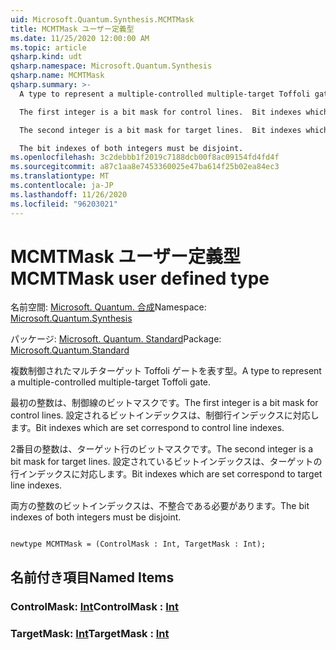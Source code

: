 ```yaml
---
uid: Microsoft.Quantum.Synthesis.MCMTMask
title: MCMTMask ユーザー定義型
ms.date: 11/25/2020 12:00:00 AM
ms.topic: article
qsharp.kind: udt
qsharp.namespace: Microsoft.Quantum.Synthesis
qsharp.name: MCMTMask
qsharp.summary: >-
  A type to represent a multiple-controlled multiple-target Toffoli gate.

  The first integer is a bit mask for control lines.  Bit indexes which are set correspond to control line indexes.

  The second integer is a bit mask for target lines.  Bit indexes which are set correspond to target line indexes.

  The bit indexes of both integers must be disjoint.
ms.openlocfilehash: 3c2debbb1f2019c7188dcb00f8ac09154fd4fd4f
ms.sourcegitcommit: a87c1aa8e7453360025e47ba614f25b02ea84ec3
ms.translationtype: MT
ms.contentlocale: ja-JP
ms.lasthandoff: 11/26/2020
ms.locfileid: "96203021"
---
```

# <a name="mcmtmask-user-defined-type"></a><span data-ttu-id="2002d-102">MCMTMask ユーザー定義型</span><span class="sxs-lookup"><span data-stu-id="2002d-102">MCMTMask user defined type</span></span>

<span data-ttu-id="2002d-103">名前空間: [Microsoft. Quantum. 合成](xref:Microsoft.Quantum.Synthesis)</span><span class="sxs-lookup"><span data-stu-id="2002d-103">Namespace: [Microsoft.Quantum.Synthesis](xref:Microsoft.Quantum.Synthesis)</span></span>

<span data-ttu-id="2002d-104">パッケージ: [Microsoft. Quantum. Standard](https://nuget.org/packages/Microsoft.Quantum.Standard)</span><span class="sxs-lookup"><span data-stu-id="2002d-104">Package: [Microsoft.Quantum.Standard](https://nuget.org/packages/Microsoft.Quantum.Standard)</span></span>


<span data-ttu-id="2002d-105">複数制御されたマルチターゲット Toffoli ゲートを表す型。</span><span class="sxs-lookup"><span data-stu-id="2002d-105">A type to represent a multiple-controlled multiple-target Toffoli gate.</span></span>

<span data-ttu-id="2002d-106">最初の整数は、制御線のビットマスクです。</span><span class="sxs-lookup"><span data-stu-id="2002d-106">The first integer is a bit mask for control lines.</span></span>  <span data-ttu-id="2002d-107">設定されるビットインデックスは、制御行インデックスに対応します。</span><span class="sxs-lookup"><span data-stu-id="2002d-107">Bit indexes which are set correspond to control line indexes.</span></span>

<span data-ttu-id="2002d-108">2番目の整数は、ターゲット行のビットマスクです。</span><span class="sxs-lookup"><span data-stu-id="2002d-108">The second integer is a bit mask for target lines.</span></span>  <span data-ttu-id="2002d-109">設定されているビットインデックスは、ターゲットの行インデックスに対応します。</span><span class="sxs-lookup"><span data-stu-id="2002d-109">Bit indexes which are set correspond to target line indexes.</span></span>

<span data-ttu-id="2002d-110">両方の整数のビットインデックスは、不整合である必要があります。</span><span class="sxs-lookup"><span data-stu-id="2002d-110">The bit indexes of both integers must be disjoint.</span></span>

```qsharp

newtype MCMTMask = (ControlMask : Int, TargetMask : Int);
```



## <a name="named-items"></a><span data-ttu-id="2002d-111">名前付き項目</span><span class="sxs-lookup"><span data-stu-id="2002d-111">Named Items</span></span>

### <a name="controlmask--int"></a><span data-ttu-id="2002d-112">ControlMask: [Int](xref:microsoft.quantum.lang-ref.int)</span><span class="sxs-lookup"><span data-stu-id="2002d-112">ControlMask : [Int](xref:microsoft.quantum.lang-ref.int)</span></span>


### <a name="targetmask--int"></a><span data-ttu-id="2002d-113">TargetMask: [Int](xref:microsoft.quantum.lang-ref.int)</span><span class="sxs-lookup"><span data-stu-id="2002d-113">TargetMask : [Int](xref:microsoft.quantum.lang-ref.int)</span></span>

